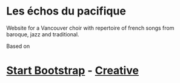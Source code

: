 # Les échos du pacifique

Website for a Vancouver choir with repertoire of french songs from baroque, jazz and traditional.

Based on 
# [Start Bootstrap](http://startbootstrap.com/) - [Creative](http://startbootstrap.com/template-overviews/creative/)
